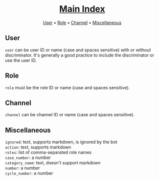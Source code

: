<h1 align="center"><a href="">Main Index</a></h1>

<p align="center">
  <a href="#user">User</a>
  •
  <a href="#role">Role</a>
  •
  <a href="#channel">Channel</a>
  •
  <a href="#miscellaneous">Miscellaneous</a>
</p>

## User

`user` can be user ID or name (case and spaces sensitive) with or without discriminator. It's generally a good practice to include the discriminator or use the user ID.

## Role

`role` must be the role ID or name (case and spaces sensitive).

## Channel

`channel` can be channel ID or name (case and spaces sensitive).

## Miscellaneous

`ignored`: text, supports markdown, is ignored by the bot  
`action`: text, supports markdown  
`roles`: list of comma-separated role names  
`case_number`: a number  
`category_name`: text, doesn't support markdown  
`number`: a number  
`cycle_number`: a number  
